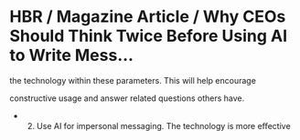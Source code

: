 # HBR / Magazine Article / Why CEOs Should Think Twice Before Using AI to Write Mess…

the technology within these parameters. This will help encourage

constructive usage and answer related questions others have.

- 2. Use AI for impersonal messaging. The technology is more eﬀective